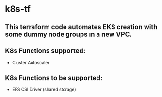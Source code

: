# k8s-tf
## This terraform code automates EKS creation with some dummy node groups in a new VPC.

## K8s Functions supported:
   - Cluster Autoscaler

## K8s Functions to be supported:
   - EFS CSI Driver (shared storage)
